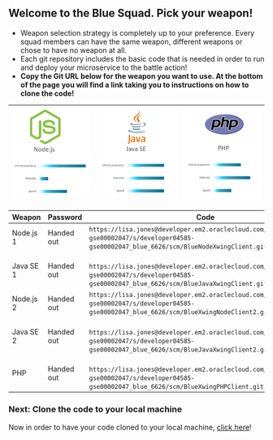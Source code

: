 ## Welcome to the Blue Squad. Pick your weapon! ##

+ Weapon selection strategy is completely up to your preference. Every squad members can have the same weapon, different weapons or chose to have no weapon at all.
+ Each git repository includes the basic code that is needed in order to run and deploy your microservice to the battle action!
+ **Copy the Git URL below for the weapon you want to use. At the bottom of the page you will find a link taking you to instructions on how to clone the code!**

<!--
+ Note to instructor: Edit this page with the git repository information fetched from the squad's Developer Cloud project.
-->

| ![Red Squad](nodejs.png)  | ![Blue Squad](javase.png) | ![Black Squad](php.png) |
|:---:|:---:|:---:|

| Weapon        | Password     | Code  |
| ------------- |-------------| -----|
| Node.js 1      | Handed out | ``` https://lisa.jones@developer.em2.oraclecloud.com/developer04585-gse00002047/s/developer04585-gse00002047_blue_6626/scm/BlueNodeXwingClient.git ``` |
| Java SE 1     | Handed out      |   ```  https://lisa.jones@developer.em2.oraclecloud.com/developer04585-gse00002047/s/developer04585-gse00002047_blue_6626/scm/BlueJavaXwingClient.git ``` |
| Node.js 2    | Handed out | ``` https://lisa.jones@developer.em2.oraclecloud.com/developer04585-gse00002047/s/developer04585-gse00002047_blue_6626/scm/BlueXwingNodeClient2.git ``` |
| Java SE 2    | Handed out      |   ```  https://lisa.jones@developer.em2.oraclecloud.com/developer04585-gse00002047/s/developer04585-gse00002047_blue_6626/scm/BlueJavaXwingClient2.git ``` |
| PHP | Handed out      |  ```  https://lisa.jones@developer.em2.oraclecloud.com/developer04585-gse00002047/s/developer04585-gse00002047_blue_6626/scm/BlueXwingPHPClient.git ``` |

### Next: Clone the code to your local machine ###

Now in order to have your code cloned to your local machine, [click here](../clonecode.md)!

